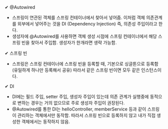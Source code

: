 ✔ @Autowired

- 스프링이 연관된 객체를 스프링 컨테이너에서 찾아서 넣어줌. 이처럼 객체 의존관계를 외부에서 넣어주는 것을 DI (Dependency Injection) 즉, 의존성 주입이라고 한다.
- 생성자에 @Autowired를 사용하면 객체 생성 시점에 스프링 컨테이너에서 해당 스프링 빈을 찾아서 주입함. 생성자가 한개라면 생략 가능함.

✔ 스프링 빈

- 스프링은 스프링 컨테이너에 스프링 빈을 등록할 때, 기본으로 싱글톤으로 등록함 (유일하게 하나만 등록해서 공유) 따라서 같은 스프링 빈이면 모두 같은 인스턴스이다.

✔ DI

- DI에는 필드 주입, setter 주입, 생성자 주입이 있는데 의존 관계가 실행중에 동적으로 변하는 경우는 거의 없으므로 주로 생성자 주입이 권장된다.
- @Autowired를 통한 DI는 helloController, memberService 등과 같이 스프링이 관리하는 객체에서만 동작함. 따라서 스프링 빈으로 등록하지 않고 내가 직접 생성한 객체에서는 동작하지 않음.
